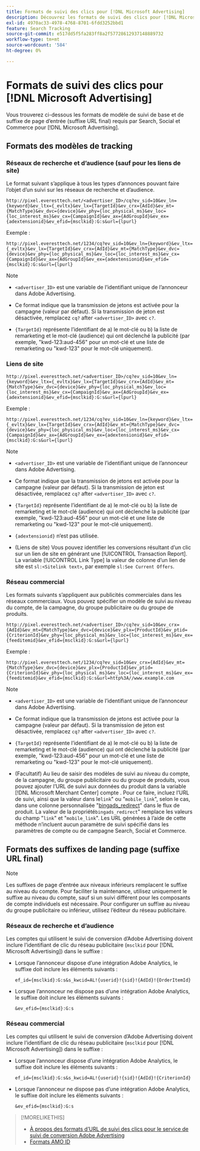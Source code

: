 ```yaml
---
title: Formats de suivi des clics pour [!DNL Microsoft Advertising]
description: Découvrez les formats de suivi des clics pour [!DNL Microsoft Advertising] comptes.
exl-id: 4970ac33-4978-4768-8701-6fdd3252bbd1
feature: Search Tracking
source-git-commit: e517dd5f5fa283ff8a2f57728612937148889732
workflow-type: tm+mt
source-wordcount: '584'
ht-degree: 0%

---
```


# Formats de suivi des clics pour [!DNL Microsoft Advertising]

Vous trouverez ci-dessous les formats de modèle de suivi de base et de suffixe de page d’entrée (suffixe URL final) requis par Search, Social et Commerce pour [!DNL Microsoft Advertising].

## Formats des modèles de tracking

### Réseaux de recherche et d’audience (sauf pour les liens de site)

Le format suivant s’applique à tous les types d’annonces pouvant faire l’objet d’un suivi sur les réseaux de recherche et d’audience.

`http://pixel.everesttech.net/<advertiser_ID>/cq?ev_sid=10&ev_ln={keyword}&ev_ltx={_evltx}&ev_lx={TargetId}&ev_crx={AdId}&ev_mt={MatchType}&ev_dvc={device}&ev_phy={loc_physical_ms}&ev_loc={loc_interest_ms}&ev_cx={CampaignId}&ev_ax={AdGroupId}&ev_ex={adextensionid}&ev_efid={msclkid}:G:s&url={lpurl}`

Exemple :

`http://pixel.everesttech.net/1234/cq?ev_sid=10&ev_ln={keyword}&ev_ltx={_evltx}&ev_lx={TargetId}&ev_crx={AdId}&ev_mt={MatchType}&ev_dvc={device}&ev_phy={loc_physical_ms}&ev_loc={loc_interest_ms}&ev_cx={CampaignId}&ev_ax={AdGroupId}&ev_ex={adextensionid}&ev_efid={msclkid}:G:s&url={lpurl}`

>[!NOTE]
>
>* `<advertiser_ID>` est une variable de l’identifiant unique de l’annonceur dans Adobe Advertising.
>
>* Ce format indique que la transmission de jetons est activée pour la campagne (valeur par défaut). Si la transmission de jeton est désactivée, remplacez `cq?` after `<advertiser_ID>` avec `c?`.
>
>* `{TargetId}` représente l’identifiant de a) le mot-clé ou b) la liste de remarketing et le mot-clé (audience) qui ont déclenché la publicité (par exemple, &quot;kwd-123:aud-456&quot; pour un mot-clé et une liste de remarketing ou &quot;kwd-123&quot; pour le mot-clé uniquement).

### Liens de site

`http://pixel.everesttech.net/<advertiser_ID>/cq?ev_sid=10&ev_ln={keyword}&ev_ltx={_evltx}&ev_lx={TargetId}&ev_crx={AdId}&ev_mt={MatchType}&ev_dvc={device}&ev_phy={loc_physical_ms}&ev_loc={loc_interest_ms}&ev_cx={CampaignId}&ev_ax={AdGroupId}&ev_ex={adextensionid}&ev_efid={msclkid}:G:s&url={lpurl}`

Exemple :

`http://pixel.everesttech.net/1234/cq?ev_sid=10&ev_ln={keyword}&ev_ltx={_evltx}&ev_lx={TargetId}&ev_crx={AdId}&ev_mt={MatchType}&ev_dvc={device}&ev_phy={loc_physical_ms}&ev_loc={loc_interest_ms}&ev_cx={CampaignId}&ev_ax={AdGroupId}&ev_ex={adextensionid}&ev_efid={msclkid}:G:s&url={lpurl}`

>[!NOTE]
>
>* `<advertiser_ID>` est une variable de l’identifiant unique de l’annonceur dans Adobe Advertising.
>
>* Ce format indique que la transmission de jetons est activée pour la campagne (valeur par défaut). Si la transmission de jeton est désactivée, remplacez `cq?` after `<advertiser_ID>` avec `c?`.
>
>* `{TargetId}` représente l’identifiant de a) le mot-clé ou b) la liste de remarketing et le mot-clé (audience) qui ont déclenché la publicité (par exemple, &quot;kwd-123:aud-456&quot; pour un mot-clé et une liste de remarketing ou &quot;kwd-123&quot; pour le mot-clé uniquement).
>
>* `{adextensionid}` n’est pas utilisée.
>
>* (Liens de site) Vous pouvez identifier les conversions résultant d’un clic sur un lien de site en générant une [!UICONTROL Transaction Report]. La variable [!UICONTROL Link Type] la valeur de colonne d’un lien de site est `sl:<Sitelink text>`, par exemple `sl:See Current Offers`.

### Réseau commercial

Les formats suivants s’appliquent aux publicités commerciales dans les réseaux commerciaux. Vous pouvez spécifier un modèle de suivi au niveau du compte, de la campagne, du groupe publicitaire ou du groupe de produits.

`http://pixel.everesttech.net/<advertiser_ID>/cq?ev_sid=10&ev_crx={AdId}&ev_mt={MatchType}&ev_dvc={device}&ev_plx={ProductId}&ev_ptid={CriterionId}&ev_phy={loc_physical_ms}&ev_loc={loc_interest_ms}&ev_ex={feeditemid}&ev_efid={msclkid}:G:s&url={lpurl}`

Exemple :

`http://pixel.everesttech.net/1234/cq?ev_sid=10&ev_crx={AdId}&ev_mt={MatchType}&ev_dvc={device}&ev_plx={ProductId}&ev_ptid={CriterionId}&ev_phy={loc_physical_ms}&ev_loc={loc_interest_ms}&ev_ex={feeditemid}&ev_efid={msclkid}:G:s&url=http%3A//www.example.com`

>[!NOTE]
>
>* `<advertiser_ID>` est une variable de l’identifiant unique de l’annonceur dans Adobe Advertising.
>
>* Ce format indique que la transmission de jetons est activée pour la campagne (valeur par défaut). Si la transmission de jeton est désactivée, remplacez `cq?` after `<advertiser_ID>` avec `c?`.
>
>* `{TargetId}` représente l’identifiant de a) le mot-clé ou b) la liste de remarketing et le mot-clé (audience) qui ont déclenché la publicité (par exemple, &quot;kwd-123:aud-456&quot; pour un mot-clé et une liste de remarketing ou &quot;kwd-123&quot; pour le mot-clé uniquement).
>
>* (Facultatif) Au lieu de saisir des modèles de suivi au niveau du compte, de la campagne, du groupe publicitaire ou du groupe de produits, vous pouvez ajouter l’URL de suivi aux données du produit dans la variable [!DNL Microsoft Merchant Center] compte . Pour ce faire, incluez l’URL de suivi, ainsi que la valeur dans le`link`&quot; ou &quot;`mobile_link`&quot;, selon le cas, dans une colonne personnalisée &quot;[bingads_redirect](https://help.bingads.microsoft.com/#apex/3/en/51084/0)&quot; dans le flux de produit. La valeur de la propriété`bingads_redirect`&quot; remplace les valeurs du champ &quot;`link`&quot; et &quot;`mobile_link`&quot;. Les URL générées à l’aide de cette méthode n’incluent aucun paramètre de suivi spécifié dans les paramètres de compte ou de campagne Search, Social et Commerce.

## Formats des suffixes de landing page (suffixe URL final)

>[!NOTE]
>
>Les suffixes de page d’entrée aux niveaux inférieurs remplacent le suffixe au niveau du compte. Pour faciliter la maintenance, utilisez uniquement le suffixe au niveau du compte, sauf si un suivi différent pour les composants de compte individuels est nécessaire. Pour configurer un suffixe au niveau du groupe publicitaire ou inférieur, utilisez l’éditeur du réseau publicitaire.

### Réseaux de recherche et d’audience

Les comptes qui utilisent le suivi de conversion d’Adobe Advertising doivent inclure l’identifiant de clic du réseau publicitaire (`msclkid` pour [!DNL Microsoft Advertising]) dans le suffixe :

* Lorsque l’annonceur dispose d’une intégration Adobe Analytics, le suffixe doit inclure les éléments suivants :

  `ef_id={msclkid}:G:s&s_kwcid=AL!{userid}!{sid}!{AdId}!{OrderItemId}`

* Lorsque l’annonceur ne dispose pas d’une intégration Adobe Analytics, le suffixe doit inclure les éléments suivants :

  `&ev_efid={msclkid}:G:s`

### Réseau commercial

Les comptes qui utilisent le suivi de conversion d’Adobe Advertising doivent inclure l’identifiant de clic du réseau publicitaire (`msclkid` pour [!DNL Microsoft Advertising]) dans le suffixe :

* Lorsque l’annonceur dispose d’une intégration Adobe Analytics, le suffixe doit inclure les éléments suivants :

  `ef_id={msclkid}:G:s&s_kwcid=AL!{userid}!{sid}!{AdId}!{CriterionId}`

* Lorsque l’annonceur ne dispose pas d’une intégration Adobe Analytics, le suffixe doit inclure les éléments suivants :

  `&ev_efid={msclkid}:G:s`

>[!MORELIKETHIS]
>
>* [À propos des formats d’URL de suivi des clics pour le service de suivi de conversion Adobe Advertising](formats-click-tracking-about.md)
>* [Formats AMO ID](/help/integrations/analytics/ids.md#amo-id-formats)
